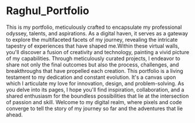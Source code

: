# Raghul_Portfolio
This is my portfolio, meticulously crafted to encapsulate my professional odyssey, talents, and aspirations. As a digital haven, it serves as a gateway to explore the multifaceted facets of my journey, revealing the intricate tapestry of experiences that have shaped me.Within these virtual walls, you'll discover a fusion of creativity and technology, painting a vivid picture of my capabilities. Through meticulously curated projects, I endeavor to share not only the final outcomes but also the process, challenges, and breakthroughs that have propelled each creation.
This portfolio is a living testament to my dedication and constant evolution. It's a canvas upon which I articulate my love for innovation, design, and problem-solving. As you delve into its pages, I hope you'll find inspiration, collaboration, and a shared enthusiasm for the boundless possibilities that lie at the intersection of passion and skill.
Welcome to my digital realm, where pixels and code converge to tell the story of my journey so far and the adventures that lie ahead.
